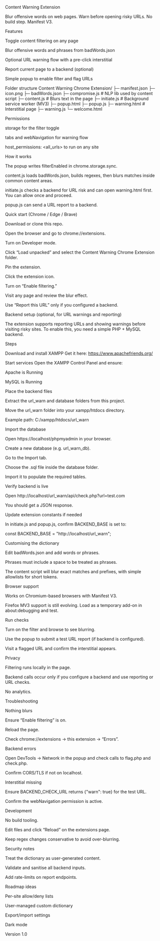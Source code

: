Content Warning Extension

Blur offensive words on web pages. Warn before opening risky URLs.
No build step. Manifest V3.

Features

Toggle content filtering on any page

Blur offensive words and phrases from badWords.json

Optional URL warning flow with a pre-click interstitial

Report current page to a backend (optional)

Simple popup to enable filter and flag URLs

Folder structure
Content Warning Chrome Extension/
├─ manifest.json
├─ icon.png
├─ badWords.json
├─ compromise.js             # NLP lib used by content script
├─ content.js                # Blurs text in the page
├─ initiate.js               # Background service worker (MV3)
├─ popup.html
├─ popup.js
├─ warning.html              # Interstitial page
├─ warning.js
└─ welcome.html

Permissions

storage for the filter toggle

tabs and webNavigation for warning flow

host_permissions: <all_urls> to run on any site

How it works

The popup writes filterEnabled in chrome.storage.sync.

content.js loads badWords.json, builds regexes, then blurs matches inside common content areas.

initiate.js checks a backend for URL risk and can open warning.html first. You can allow once and proceed.

popup.js can send a URL report to a backend.

Quick start (Chrome / Edge / Brave)

Download or clone this repo.

Open the browser and go to chrome://extensions.

Turn on Developer mode.

Click “Load unpacked” and select the Content Warning Chrome Extension folder.

Pin the extension.

Click the extension icon.

Turn on “Enable filtering.”

Visit any page and review the blur effect.

Use “Report this URL” only if you configured a backend.

Backend setup (optional, for URL warnings and reporting)

The extension supports reporting URLs and showing warnings before visiting risky sites.
To enable this, you need a simple PHP + MySQL backend.

Steps

Download and install XAMPP
Get it here: https://www.apachefriends.org/

Start services
Open the XAMPP Control Panel and ensure:

Apache is Running

MySQL is Running

Place the backend files

Extract the url_warn and database folders from this project.

Move the url_warn folder into your xampp/htdocs directory.

Example path: C:/xampp/htdocs/url_warn

Import the database

Open https://localhost/phpmyadmin
 in your browser.

Create a new database (e.g. url_warn_db).

Go to the Import tab.

Choose the .sql file inside the database folder.

Import it to populate the required tables.

Verify backend is live

Open http://localhost/url_warn/api/check.php?url=test.com

You should get a JSON response.

Update extension constants if needed

In initiate.js and popup.js, confirm BACKEND_BASE is set to:

const BACKEND_BASE = "http://localhost/url_warn";

Customising the dictionary

Edit badWords.json and add words or phrases.

Phrases must include a space to be treated as phrases.

The content script will blur exact matches and prefixes, with simple allowlists for short tokens.

Browser support

Works on Chromium-based browsers with Manifest V3.

Firefox MV3 support is still evolving. Load as a temporary add-on in about:debugging and test.

Run checks

Turn on the filter and browse to see blurring.

Use the popup to submit a test URL report (if backend is configured).

Visit a flagged URL and confirm the interstitial appears.

Privacy

Filtering runs locally in the page.

Backend calls occur only if you configure a backend and use reporting or URL checks.

No analytics.

Troubleshooting

Nothing blurs

Ensure “Enable filtering” is on.

Reload the page.

Check chrome://extensions → this extension → “Errors”.

Backend errors

Open DevTools → Network in the popup and check calls to flag.php and check.php.

Confirm CORS/TLS if not on localhost.

Interstitial missing

Ensure BACKEND_CHECK_URL returns {"warn": true} for the test URL.

Confirm the webNavigation permission is active.

Development

No build tooling.

Edit files and click “Reload” on the extensions page.

Keep regex changes conservative to avoid over-blurring.

Security notes

Treat the dictionary as user-generated content.

Validate and sanitise all backend inputs.

Add rate-limits on report endpoints.

Roadmap ideas

Per-site allow/deny lists

User-managed custom dictionary

Export/import settings

Dark mode

Version 1.0